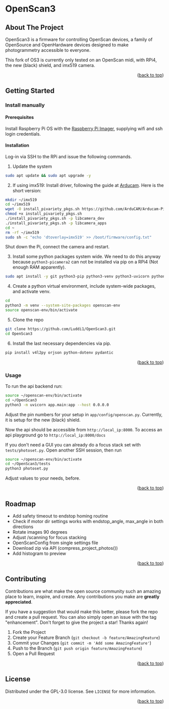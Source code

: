 <div id="top"></div>

# OpenScan3

<!-- ABOUT THE PROJECT -->
## About The Project

OpenScan3 is a firmware for controlling OpenScan devices, a family of OpenSource and OpenHardware devices designed to make photogrammetry accessible to everyone.

This fork of OS3 is currently only tested on an OpenScan midi, with RPi4, the new (black) shield, and imx519 camera. 

<p align="right">(<a href="#top">back to top</a>)</p>

<!-- GETTING STARTED -->
## Getting Started

### Install manually

#### Prerequisites

Install Raspberry Pi OS with the [Raspberry Pi Imager](https://www.raspberrypi.com/software/), supplying wifi and ssh login credentials. 

#### Installation

Log-in via SSH to the RPi and issue the following commands. 

1. Update the system

```sh
sudo apt update && sudo apt upgrade -y
```

2. If using imx519: Install driver, following the guide at [Arducam](https://docs.arducam.com/Raspberry-Pi-Camera/Native-camera/16MP-IMX519/). 
Here is the short version:
```sh
mkdir ~/imx519
cd ~/imx519
wget -O install_pivariety_pkgs.sh https://github.com/ArduCAM/Arducam-Pivariety-V4L2-Driver/releases/download/install_script/install_pivariety_pkgs.sh
chmod +x install_pivariety_pkgs.sh
./install_pivariety_pkgs.sh -p libcamera_dev
./install_pivariety_pkgs.sh -p libcamera_apps
cd ~
rm -rf ~/imx519
sudo sh -c "echo 'dtoverlay=imx519' >> /boot/firmware/config.txt"
```

Shut down the Pi, connect the camera and restart. 

3. Install some python packages system wide. 
We need to do this anyway because `python3-picamera2` can not be installed via pip on a RPi4 (Not enough RAM apparently). 

```sh
sudo apt install -y git python3-pip python3-venv python3-uvicorn python3-gphoto2 python3-pillow python3-picamera2 python3-matplotlib python3-fastapi python3-numpy python3-rpi.gpio python3-libcamera
```

4. Create a python virtual environment, include system-wide packages, and activate venv. 

```sh
cd
python3 -m venv --system-site-packages openscan-env
source openscan-env/bin/activate
```

5. Clone the repo

```sh
git clone https://github.com/Luddi1/OpenScan3.git
cd OpenScan3
```

6. Install the last necessary dependencies via pip. 

```sh
pip install v4l2py orjson python-dotenv pydantic
```

<p align="right">(<a href="#top">back to top</a>)</p>

<!-- USAGE EXAMPLES -->
### Usage

To run the api backend run:
```sh
source ~/openscan-env/bin/activate
cd ~/OpenScan3
python3 -m uvicorn app.main:app --host 0.0.0.0
```
Adjust the pin numbers for your setup in `app/config/openscan.py`. 
Currently, it is setup for the new (black) shield. 

Now the api should be accessible from `http://local_ip:8000`. 
To access an api playground go to `http://local_ip:8000/docs`

If you don't need a GUI you can already do a focus stack set with `tests/photoset.py`. 
Open another SSH session, then run 
```sh
source ~/openscan-env/bin/activate
cd ~/OpenScan3/tests
python3 photoset.py
```
Adjust values to your needs, before. 

<p align="right">(<a href="#top">back to top</a>)</p>

<!-- ROADMAP -->
## Roadmap

- Add safety timeout to endstop homing routine
- Check if motor dir settings works with endstop_angle, max_angle in both directions
- Rotate images 90 degrees
- Adjust /scanning for focus stacking
- OpenScanConfig from single settings file
- Download zip via API (compress_project_photos())
- Add histogram to preview

<p align="right">(<a href="#top">back to top</a>)</p>



<!-- CONTRIBUTING -->
## Contributing

Contributions are what make the open source community such an amazing place to learn, inspire, and create. Any contributions you make are **greatly appreciated**.

If you have a suggestion that would make this better, please fork the repo and create a pull request. You can also simply open an issue with the tag "enhancement".
Don't forget to give the project a star! Thanks again!

1. Fork the Project
2. Create your Feature Branch (`git checkout -b feature/AmazingFeature`)
3. Commit your Changes (`git commit -m 'Add some AmazingFeature'`)
4. Push to the Branch (`git push origin feature/AmazingFeature`)
5. Open a Pull Request

<p align="right">(<a href="#top">back to top</a>)</p>



<!-- LICENSE -->
## License

Distributed under the GPL-3.0 license. See `LICENSE` for more information.

<p align="right">(<a href="#top">back to top</a>)</p>


